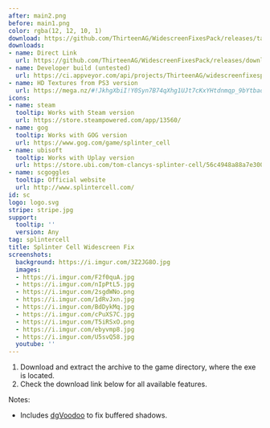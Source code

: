 ```yaml
---
after: main2.png
before: main1.png
color: rgba(12, 12, 10, 1)
download: https://github.com/ThirteenAG/WidescreenFixesPack/releases/tag/sc
downloads:
- name: Direct Link
  url: https://github.com/ThirteenAG/WidescreenFixesPack/releases/download/sc/SplinterCell.WidescreenFix.zip
- name: Developer build (untested)
  url: https://ci.appveyor.com/api/projects/ThirteenAG/widescreenfixespack/artifacts/SplinterCell.WidescreenFix.zip?branch=master
- name: HD Textures from PS3 version
  url: https://mega.nz/#!JkhgXbiI!Y0Syn7B74qXhg1UJt7cKxYHtdnmqp_9bYtbaoWBZbrc
icons:
- name: steam
  tooltip: Works with Steam version
  url: https://store.steampowered.com/app/13560/
- name: gog
  tooltip: Works with GOG version
  url: https://www.gog.com/game/splinter_cell
- name: ubisoft
  tooltip: Works with Uplay version
  url: https://store.ubi.com/tom-clancys-splinter-cell/56c4948a88a7e300458b481c.html
- name: scgoggles
  tooltip: Official website
  url: http://www.splintercell.com/
id: sc
logo: logo.svg
stripe: stripe.jpg
support:
  tooltip: ''
  version: Any
tag: splintercell
title: Splinter Cell Widescreen Fix
screenshots:
  background: https://i.imgur.com/3Z2JG8O.jpg
  images:
  - https://i.imgur.com/F2f0quA.jpg
  - https://i.imgur.com/nIpPtL5.jpg
  - https://i.imgur.com/2sgdWNo.png
  - https://i.imgur.com/1dRvJxn.jpg
  - https://i.imgur.com/BdDykMq.jpg
  - https://i.imgur.com/cPuXS7C.jpg
  - https://i.imgur.com/T5iRSxO.png
  - https://i.imgur.com/ebyvmp8.jpg
  - https://i.imgur.com/U5svQ58.jpg
  youtube: ''
---
```


1. Download and extract the archive to the game directory, where the exe is located.
2. Check the download link below for all available features.

Notes:

* Includes [dgVoodoo](http://dege.freeweb.hu/dgVoodoo2/) to fix buffered shadows.
